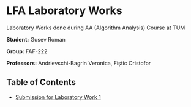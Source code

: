 # LFA Laboratory Works
Laboratory Works done during AA (Algorithm Analysis) Course at TUM

**Student:** Gusev Roman

**Group:** FAF-222

**Professors:** Andrievschi-Bagrin Veronica, Fiștic Cristofor

## Table of Contents
- [Submission for Laboratory Work 1](Laboratory-Work-1-Fibonacci-Numbers)